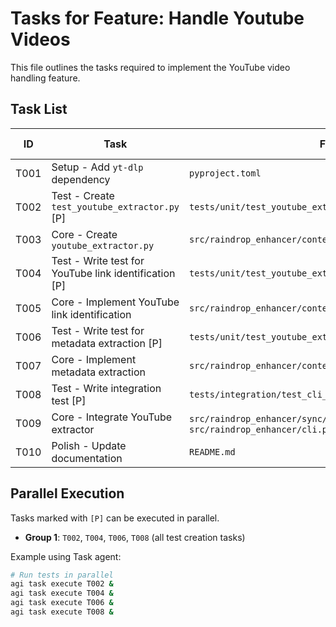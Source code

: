 # Tasks for Feature: Handle Youtube Videos

This file outlines the tasks required to implement the YouTube video handling feature.

## Task List

| ID   | Task                                        | File(s)                                                                                             | Depends On | Status      |
|------|---------------------------------------------|-----------------------------------------------------------------------------------------------------|------------|-------------|
| T001 | Setup - Add `yt-dlp` dependency             | `pyproject.toml`                                                                                    | -          | [X]         |
| T002 | Test - Create `test_youtube_extractor.py` [P] | `tests/unit/test_youtube_extractor.py`                                                              | -          | [X]         |
| T003 | Core - Create `youtube_extractor.py`        | `src/raindrop_enhancer/content/youtube_extractor.py`                                                | T002       | [X]         |
| T004 | Test - Write test for YouTube link identification [P] | `tests/unit/test_youtube_extractor.py`                                                              | T003       | [X]         |
| T005 | Core - Implement YouTube link identification | `src/raindrop_enhancer/content/youtube_extractor.py`                                                | T004       | [X]         |
| T006 | Test - Write test for metadata extraction [P] | `tests/unit/test_youtube_extractor.py`                                                              | T005       | [X]         |
| T007 | Core - Implement metadata extraction        | `src/raindrop_enhancer/content/youtube_extractor.py`                                                | T006       | [X]         |
| T008 | Test - Write integration test [P]           | `tests/integration/test_cli_content_capture_integration.py`                                         | -          | [X]         |
| T009 | Core - Integrate YouTube extractor          | `src/raindrop_enhancer/sync/orchestrator.py`, `src/raindrop_enhancer/cli.py`                          | T007, T008 | [X]         |
| T010 | Polish - Update documentation               | `README.md`                                                                                         | T009       | To Do       |

## Parallel Execution

Tasks marked with `[P]` can be executed in parallel.

- **Group 1**: `T002`, `T004`, `T006`, `T008` (all test creation tasks)

Example using Task agent:

```bash
# Run tests in parallel
agi task execute T002 &
agi task execute T004 &
agi task execute T006 &
agi task execute T008 &
```
